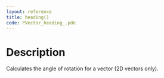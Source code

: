 ```yaml
---
layout: reference
title: heading()
code: PVector_heading_.pde
---
```


# Description

Calculates the angle of rotation for a vector (2D vectors only).

